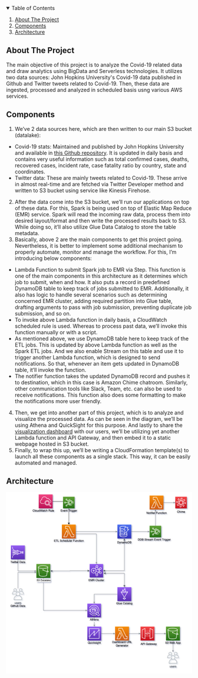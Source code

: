 <!-- TABLE OF CONTENTS -->
<details open="open">
  <summary>Table of Contents</summary>
  <ol>
    <li>
      <a href="#about-the-project">About The Project</a>
    </li>
    <li>
    	<a href="#components">Components</a>
    </li>
    <li>
      <a href="#architecture">Architecture</a>
    </li>
  </ol>
</details>


<!-- ABOUT THE PROJECT -->
## About The Project
The main objective of this project is to analyze the Covid-19 related data and draw analytics using BigData and Serverless technologies. It utilizes two data sources: John Hopkins University's Covid-19 data published in Github and Twitter tweets related to Covid-19. Then, these data are ingested, processed and analyzed in scheduled basis usng various AWS services.

## Components
1. We’ve 2 data sources here, which are then written to our main S3 bucket (datalake):
- Covid-19 stats: Maintained and published by John Hopkins University and available in [this Github repository](https://github.com/CSSEGISandData/COVID-19). It is updated in daily basis and contains very useful information such as total confirmed cases, deaths, recovered cases, incident rate, case fatality ratio by country, state and coordinates.
- Twitter data: These are mainly tweets related to Covid-19. These arrive in almost real-time and are fetched via Twitter Developer method and written to S3 bucket using service like Kinesis Firehose.
2. After the data come into the S3 bucket, we’ll run our applications on top of these data. For this, Spark is being used on top of Elastic Map Reduce (EMR) service. Spark will read the incoming raw data, process them into desired layout/format and then write the processed results back to S3. While doing so, it’ll also utilize Glue Data Catalog to store the table metadata.
3. Basically, above 2 are the main components to get this project going. Nevertheless, it is better to implement some additional mechanism to properly automate, monitor and manage the workflow. For this, I’m introducing below components:
- Lambda Function to submit Spark job to EMR via Step. This function is one of the main components in this architecture as it determines which job to submit, when and how. It also puts a record in predefined DynamoDB table to keep track of jobs submitted to EMR. Additionally, it also has logic to handle several scenarios such as determining concerned EMR cluster, adding required partition into Glue table, drafting arguments to pass with job submission, preventing duplicate job submission, and so on.
- To invoke above Lambda function in daily basis, a CloudWatch scheduled rule is used. Whereas to process past data, we’ll invoke this function manually or with a script.
- As mentioned above, we use DynamoDB table here to keep track of the ETL jobs. This is updated by above Lambda function as well as the Spark ETL jobs. And we also enable Stream on this table and use it to trigger another Lambda function, which is designed to send notifications. So that, whenever an item gets updated in DynamoDB table, it’ll invoke the function.
- The notifier function takes the updated DynamoDB record and pushes it to destination, which in this case is Amazon Chime chatroom. Similarly, other communication tools like Slack, Team, etc. can also be used to receive notifications. This function also does some formatting to make the notifications more user friendly.
4. Then, we get into another part of this project, which is to analyze and visualize the processed data. As can be seen in the diagram, we’ll be using Athena and QuickSight for this purpose. And lastly to share the [visualization dashboard](https://covid19.sajjan.com.np/) with our users, we’ll be utilizing yet another Lambda function and API Gateway, and then embed it to a static webpage hosted in S3 bucket.
5. Finally, to wrap this up, we’ll be writing a CloudFormation template(s) to launch all these components as a single stack. This way, it can be easily automated and managed.

## Architecture
![alt Architecture Diagram](https://github.com/sajjanbh/covid19-project/blob/master/Architecture-Diagram.jpg?raw=true)